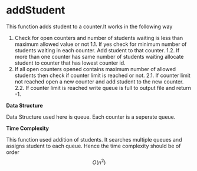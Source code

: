 # addStudent
This function adds student to a counter.It works in the following way
1. Check for open counters and number of students waiting is less than maximum allowed value or not
    1.1. If yes check for minimum number of students waiting in each counter. Add student to that counter.
    1.2. If more than one counter has same number of students waiting allocate student to counter that has lowest counter id.
2. If all open counters opened contains maximum number of allowed students then check if counter limit is reached or not. 
    2.1. If counter limit not reached open a new counter and add student to the new counter.
    2.2. If counter limit is reached write queue is full to output file and return -1.

**Data Structure**

Data Structure used here is queue. Each counter is a seperate queue.

**Time Complexity**

This function used addition of students. It searches multiple queues and assigns student to each queue. Hence the time complexity should be of order $$
O(n^2)
$$

